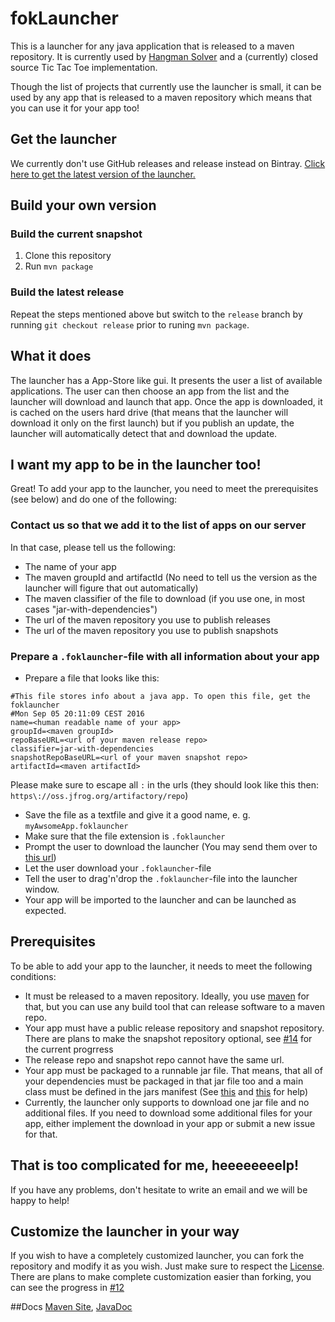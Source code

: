 # fokLauncher
This is a launcher for any java application that is released to a maven repository. It is currently used by [Hangman Solver](https://github.com/vatbub/hangman-solver) and a (currently) closed source Tic Tac Toe implementation.

Though the list of projects that currently use the launcher is small, it can be used by any app that is released to a maven repository which means that you can use it for your app too!

## Get the launcher
We currently don't use GitHub releases and release instead on Bintray. [Click here to get the latest version of the launcher.](https://bintray.com/vatbub/fokprojectsReleases/foklauncher#downloads)

## Build your own version
### Build the current snapshot
1. Clone this repository
2. Run `mvn package`

### Build the latest release
Repeat the steps mentioned above but switch to the `release` branch by running `git checkout release` prior to runing `mvn package`.

## What it does
The launcher has a App-Store like gui. It presents the user a list of available applications. The user can then choose an app from the list and the launcher will download and launch that app. 
Once the app is downloaded, it is cached on the users hard drive (that means that the launcher will download it only on the first launch) but if you publish an update, the launcher will automatically detect that and download the update.

## I want my app to be in the launcher too!
Great! To add your app to the launcher, you need to meet the prerequisites (see below) and do one of the following:

### Contact us so that we add it to the list of apps on our server
In that case, please tell us the following:
- The name of your app
- The maven groupId and artifactId (No need to tell us the version as the launcher will figure that out automatically)
- The maven classifier of the file to download (if you use one, in most cases "jar-with-dependencies")
- The url of the maven repository you use to publish releases
- The url of the maven repository you use to publish snapshots

### Prepare a `.foklauncher`-file with all information about your app
- Prepare a file that looks like this:

```
#This file stores info about a java app. To open this file, get the foklauncher
#Mon Sep 05 20:11:09 CEST 2016
name=<human readable name of your app>
groupId=<maven groupId>
repoBaseURL=<url of your maven release repo>
classifier=jar-with-dependencies
snapshotRepoBaseURL=<url of your maven snapshot repo>
artifactId=<maven artifactId>
```

Please make sure to escape all `:` in the urls (they should look like this then: `https\://oss.jfrog.org/artifactory/repo`)

- Save the file as a textfile and give it a good name, e. g. `myAwsomeApp.foklauncher`
- Make sure that the file extension is `.foklauncher`
- Prompt the user to download the launcher (You may send them over to [this url](https://bintray.com/vatbub/fokprojectsReleases/foklauncher#downloads))
- Let the user download your `.foklauncher`-file
- Tell the user to drag'n'drop the `.foklauncher`-file into the launcher window.
- Your app will be imported to the launcher and can be launched as expected.

## Prerequisites
To be able to add your app to the launcher, it needs to meet the following conditions:
- It must be released to a maven repository. Ideally, you use [maven](http://maven.apache.org/) for that, but you can use any build tool that can release software to a maven repo.
- Your app must have a public release repository and snapshot repository. There are plans to make the snapshot repository optional, see [#14](/../../issues/14) for the current progrress
- The release repo and snapshot repo cannot have the same url.
- Your app must be packaged to a runnable jar file. That means, that all of your dependencies must be packaged in that jar file too and a main class must be defined in the jars manifest (See [this](http://stackoverflow.com/questions/1729054/including-dependencies-in-a-jar-with-maven) and [this](http://www.avajava.com/tutorials/lessons/how-do-i-specify-a-main-class-in-the-manifest-of-my-generated-jar-file.html) for help)
- Currently, the launcher only supports to download one jar file and no additional files. If you need to download some additional files for your app, either implement the download in your app or submit a new issue for that.

## That is too complicated for me, heeeeeeeelp!
If you have any problems, don't hesitate to write an email and we will be happy to help!

## Customize the launcher in your way
If you wish to have a completely customized launcher, you can fork the repository and modify it as you wish. Just make sure to respect the [License](../master/LICENSE.txt).
There are plans to make complete customization easier than forking, you can see the progress in [#12](/../../issues/12)

##Docs
[Maven Site](http://vatbubmvnsites.s3-website-us-west-2.amazonaws.com/fokLauncher/0.1.0-SNAPSHOT/site/fokLauncher/), [JavaDoc](http://vatbubmvnsites.s3-website-us-west-2.amazonaws.com/fokLauncher/0.1.0-SNAPSHOT/site/fokLauncher/apidocs/index.html)
